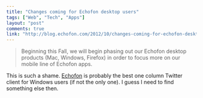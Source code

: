 ```yaml
---
title: "Changes coming for Echofon desktop users"
tags: ["Web", "Tech", "Apps"]
layout: "post"
comments: true
link: "http://blog.echofon.com/2012/10/changes-coming-for-echofon-desktop-users.html"
---
```


> Beginning this Fall, we will begin phasing out our Echofon desktop products (Mac, Windows, Firefox) in order to focus more on our mobile line of Echofon apps.

This is such a shame. [Echofon](http://www.echofon.com/) is probably the best one column Twitter client for Windows users (if not the only one). I guess I need to find something else then.
